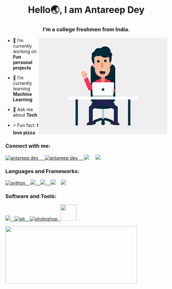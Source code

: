 <h1 align="center">Hello🌏, I am Antareep Dey</h1>
<h3 align="center">I'm a college freshmen from India.</h3>
<img align="right" alt="GIF" src="https://github.com/AntareepDey/AntareepDey/blob/main/dp2.gif" width="400" height="300" />

- 🔭 I’m currently working on **Fun personal projects**  

- 🌱 I’m currently learning **Machine Learning**

- 💬 Ask me about **Tech**

- ⚡ Fun fact: **I love pizza**


<h3 align="left">Connect with me:</h3>
<p align="left">
<a href="https://www.quora.com/profile/Antareep-Dey" target="blank"><img src="https://img.icons8.com/windows/144/fa314a/quora.png" alt="antareep dey" height="45" width="45" />&nbsp&nbsp&nbsp&nbsp&nbsp<a href="https://t.me/ANTAREEP_DEY" target="blank"><img src="https://img.icons8.com/color/144/000000/telegram-app--v1.png" alt="antareep dey" height="45" width="45">&nbsp&nbsp&nbsp&nbsp&nbsp<a href="https://stackoverflow.com/users/16382965/antareep-dey" target="blank"><img src="https://img.icons8.com/fluency/48/000000/stackoverflow.png"></a>&nbsp&nbsp&nbsp&nbsp&nbsp<a href="https://www.linkedin.com/in/antareepdey/" target="blank"><img src="https://img.icons8.com/fluency/48/000000/linkedin-circled.png"></a>
</p>

<h3 align="left">Languages and Frameworks: </h3>
<p align="left">
<a href="https://www.python.org" target="_blank"> <img src="https://img.icons8.com/color/144/000000/python.png" alt="python" width="45" height="45"/>&nbsp&nbsp&nbsp&nbsp<a href="https://www.markdownguide.org/" target="_blank"><img src="https://img.icons8.com/nolan/48/markdown.png">&nbsp&nbsp&nbsp&nbsp<a href="https://www.mysql.com/" target="_blank"><img src="https://img.icons8.com/fluency/48/000000/mysql-logo.png">&nbsp&nbsp&nbsp&nbsp<a href="https://html.spec.whatwg.org/" target="_blank"><img src="https://img.icons8.com/color/48/000000/html-5--v1.png"></a>&nbsp&nbsp&nbsp&nbsp<a><img src="https://img.icons8.com/nolan/64/flask.png"/></a>
</p>

</p>
<h3 align="left">Software and Tools:</h3>
<p align="left"> <a href="https://www.figma.com/" target="_blank"> <img src="https://img.icons8.com/fluency/48/000000/figma.png">&nbsp&nbsp<a href="https://git-scm.com/" target="_blank"> <img src="https://www.vectorlogo.zone/logos/git-scm/git-scm-icon.svg" alt="git" width="40" height="40"/>&nbsp&nbsp<a href="https://www.photoshop.com/en" target="_blank">&nbsp&nbsp<img src="https://img.icons8.com/fluent/144/000000/adobe-photoshop.png" alt="photoshop" width="50" height="50"/>&nbsp&nbsp<a href="https://code.visualstudio.com/" target="_blank"><img src="https://img.icons8.com/color/144/000000/visual-studio-code-2019.png" width="50" height="50"/></a>
</p>

<p align="centre">
<a href="https://github.com/AntareepDey">
  <img  align="left" height="180"  width="410"  src="https://github-readme-stats-eight-theta.vercel.app/api?username=AntareepDey&show_icons=true&theme=gotham&hide_border=true&count_total=true"/>
  
</a>
</p>
